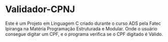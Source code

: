 # Validador-CPNJ
Este é um Projeto em Linguagem C criado durante o curso ADS pela Fatec Ipiranga na Matéria Programação Estruturada e Modular. Onde o usuário consegue digitar um CPF, e o programa verifica se o CPF digitado é Válido.